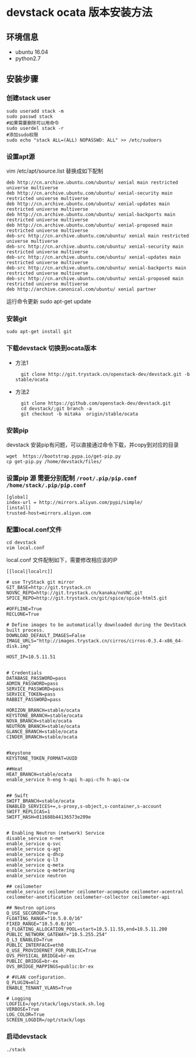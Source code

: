 # devstack ocata 版本安装方法 #

## 环境信息
* ubuntu 16.04
* python2.7
## 安装步骤

### 创建stack user
	sudo useradd stack -m 
	sudo passwd stack
	#如果需要删除可以用命令
	sudo userdel stack -r
	#添加sudo权限
	sudo echo "stack ALL=(ALL) NOPASSWD: ALL" >> /etc/sudoers

### 设置apt源
vim /etc/apt/source.list 替换成如下配制

	deb http://cn.archive.ubuntu.com/ubuntu/ xenial main restricted universe multiverse
	deb http://cn.archive.ubuntu.com/ubuntu/ xenial-security main restricted universe multiverse
	deb http://cn.archive.ubuntu.com/ubuntu/ xenial-updates main restricted universe multiverse
	deb http://cn.archive.ubuntu.com/ubuntu/ xenial-backports main restricted universe multiverse
	deb http://cn.archive.ubuntu.com/ubuntu/ xenial-proposed main restricted universe multiverse
	deb-src http://cn.archive.ubuntu.com/ubuntu/ xenial main restricted universe multiverse
	deb-src http://cn.archive.ubuntu.com/ubuntu/ xenial-security main restricted universe multiverse
	deb-src http://cn.archive.ubuntu.com/ubuntu/ xenial-updates main restricted universe multiverse
	deb-src http://cn.archive.ubuntu.com/ubuntu/ xenial-backports main restricted universe multiverse
	deb-src http://cn.archive.ubuntu.com/ubuntu/ xenial-proposed main restricted universe multiverse
	deb http://archive.canonical.com/ubuntu/ xenial partner

运行命令更新
	sudo apt-get update

### 安装git
	sudo apt-get install git

### 下载devstack 切换到ocata版本
* 方法1  

    	git clone http://git.trystack.cn/openstack-dev/devstack.git -b stable/ocata  

* 方法2

    	git clone https://github.com/openstack-dev/devstack.git 
    	cd devstack/;git branch -a
    	git checkout -b mitaka  origin/stable/ocata


### 安装pip
devstack 安装pip有问题，可以直接通过命令下载，并copy到对应的目录

	wget  https://bootstrap.pypa.io/get-pip.py
	cp get-pip.py /home/devstack/files/

### 设置pip 源 需要分别配制 `/root/.pip/pip.conf` `/home/stack/.pip/pip.conf`

	[global]
	index-url = http://mirrors.aliyun.com/pypi/simple/
	[install]
	trusted-host=mirrors.aliyun.com

### 配置local.conf文件

	cd devstack
	vim local.conf

local.conf 文件配制如下，需要修改相应该的IP

	[[local|localrc]]
	
	# use TryStack git mirror
	GIT_BASE=http://git.trystack.cn
	NOVNC_REPO=http://git.trystack.cn/kanaka/noVNC.git
	SPICE_REPO=http://git.trystack.cn/git/spice/spice-html5.git
	
	#OFFLINE=True
	RECLONE=True
	
	# Define images to be automatically downloaded during the DevStack built process.
	DOWNLOAD_DEFAULT_IMAGES=False
	IMAGE_URLS="http://images.trystack.cn/cirros/cirros-0.3.4-x86_64-disk.img"
	
	HOST_IP=10.5.11.51
	
	
	# Credentials
	DATABASE_PASSWORD=pass
	ADMIN_PASSWORD=pass
	SERVICE_PASSWORD=pass
	SERVICE_TOKEN=pass
	RABBIT_PASSWORD=pass
	
	HORIZON_BRANCH=stable/ocata
	KEYSTONE_BRANCH=stable/ocata
	NOVA_BRANCH=stable/ocata
	NEUTRON_BRANCH=stable/ocata
	GLANCE_BRANCH=stable/ocata
	CINDER_BRANCH=stable/ocata
	
	
	#keystone
	KEYSTONE_TOKEN_FORMAT=UUID
	
	##Heat
	HEAT_BRANCH=stable/ocata
	enable_service h-eng h-api h-api-cfn h-api-cw
	
	
	## Swift
	SWIFT_BRANCH=stable/ocata
	ENABLED_SERVICES+=,s-proxy,s-object,s-container,s-account
	SWIFT_REPLICAS=1
	SWIFT_HASH=011688b44136573e209e
	
	
	# Enabling Neutron (network) Service
	disable_service n-net
	enable_service q-svc
	enable_service q-agt
	enable_service q-dhcp
	enable_service q-l3
	enable_service q-meta
	enable_service q-metering
	enable_service neutron
	
	## ceilometer
	enable_service ceilometer ceilometer-acompute ceilometer-acentral ceilometer-anotification ceilometer-collector ceilometer-api
	
	## Neutron options
	Q_USE_SECGROUP=True
	FLOATING_RANGE="10.5.0.0/16"
	FIXED_RANGE="10.5.0.0/16"
	Q_FLOATING_ALLOCATION_POOL=start=10.5.11.55,end=10.5.11.200
	PUBLIC_NETWORK_GATEWAY="10.5.255.254"
	Q_L3_ENABLED=True
	PUBLIC_INTERFACE=eth0
	Q_USE_PROVIDERNET_FOR_PUBLIC=True
	OVS_PHYSICAL_BRIDGE=br-ex
	PUBLIC_BRIDGE=br-ex
	OVS_BRIDGE_MAPPINGS=public:br-ex
	
	# #VLAN configuration.
	Q_PLUGIN=ml2
	ENABLE_TENANT_VLANS=True
	
	# Logging
	LOGFILE=/opt/stack/logs/stack.sh.log
	VERBOSE=True
	LOG_COLOR=True
	SCREEN_LOGDIR=/opt/stack/logs

### 启动devstack

	./stack